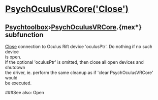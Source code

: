 # [PsychOculusVRCore('Close')](PsychOculusVRCore-Close) 
## [Psychtoolbox](Pyschtoolbox)&#8250;[PsychOculusVRCore](PsychOculusVRCore).{mex*} subfunction


[Close](Close) connection to Oculus Rift device 'oculusPtr'. Do nothing if no such device  
is open.  
If the optional 'oculusPtr' is omitted, then close all open devices and shutdown  
the driver, ie. perform the same cleanup as if 'clear PsychOculusVRCore' would  
be executed.  
  


###See also:
Open
